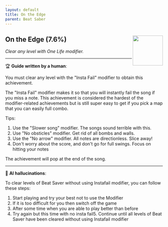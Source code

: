 ```yaml
---
layout: default
title: On the Edge
parent: Beat Saber
---
```


## On the Edge (7.6%) <img align="right" src="https://cdn.cloudflare.steamstatic.com/steamcommunity/public/images/apps/620980/d99b3519f13c52c7f883349ee8a04ea96a3a062b.jpg" width="96" height="96">

_Clear any level with One Life modifier._

---

:trophy: **Guide written by a human**:

You must clear any level with the "Insta Fail" modifier to obtain this achievement.

The "Insta Fail" modifier makes it so that you will instantly fail the song if you miss a note. This achievement is considered the hardest of the modifier-related achievements but is still super easy to get if you pick a map that you can easily full combo.

Tips:
1. Use the "Slower song" modifier. The songs sound terrible with this.
2. Use "No obsticles" modifier. Get rid of all bombs and walls.
3. Use the "No arrow" modifier. All notes are directionless. Slice away!
4. Don't worry about the score, and don't go for full swings. Focus on hitting your notes

The achievement will pop at the end of the song.

---

:robot: **AI hallucinations**:

To clear levels of Beat Saver without using Instafail modifier, you can follow these steps:
1. Start playing and try your best not to use the Modifier
2. If it is too difficult for you then switch off the game
3. After some time when you are able to play better than before
4. Try again but this time with no insta fail5. Continue until all levels of Beat Saver have been cleared without using Instafail modifier
